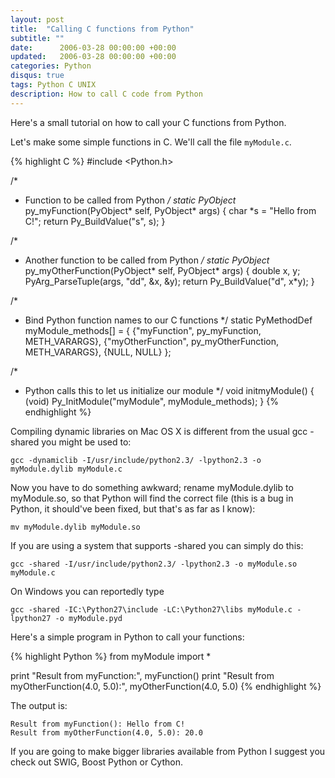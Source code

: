 ```yaml
---
layout: post
title:  "Calling C functions from Python"
subtitle: ""
date:      2006-03-28 00:00:00 +00:00
updated:   2006-03-28 00:00:00 +00:00
categories: Python
disqus: true
tags: Python C UNIX
description: How to call C code from Python
---
```


Here's a small tutorial on how to call your C functions from Python.

Let's make some simple functions in C. We'll call the file `myModule.c`.

{% highlight C %}
#include <Python.h>

/*
 * Function to be called from Python
 */
static PyObject* py_myFunction(PyObject* self, PyObject* args)
{
  char *s = "Hello from C!";
  return Py_BuildValue("s", s);
}

/*
 * Another function to be called from Python
 */
static PyObject* py_myOtherFunction(PyObject* self, PyObject* args)
{
  double x, y;
  PyArg_ParseTuple(args, "dd", &x, &y);
  return Py_BuildValue("d", x*y);
}

/*
 * Bind Python function names to our C functions
 */
static PyMethodDef myModule_methods[] = {
  {"myFunction", py_myFunction, METH_VARARGS},
  {"myOtherFunction", py_myOtherFunction, METH_VARARGS},
  {NULL, NULL}
};

/*
 * Python calls this to let us initialize our module
 */
void initmyModule()
{
  (void) Py_InitModule("myModule", myModule_methods);
}
{% endhighlight %}

Compiling dynamic libraries on Mac OS X is different from the usual gcc -shared you might be used to:

    gcc -dynamiclib -I/usr/include/python2.3/ -lpython2.3 -o myModule.dylib myModule.c

Now you have to do something awkward; rename myModule.dylib to myModule.so, so
that Python will find the correct file (this is a bug in Python, it should've
been fixed, but that's as far as I know):

    mv myModule.dylib myModule.so

If you are using a system that supports -shared you can simply do this:

    gcc -shared -I/usr/include/python2.3/ -lpython2.3 -o myModule.so myModule.c

On Windows you can reportedly type

    gcc -shared -IC:\Python27\include -LC:\Python27\libs myModule.c -lpython27 -o myModule.pyd

Here's a simple program in Python to call your functions:

{% highlight Python %}
from myModule import *

print "Result from myFunction:", myFunction()
print "Result from myOtherFunction(4.0, 5.0):", myOtherFunction(4.0, 5.0)
{% endhighlight %}

The output is:

    Result from myFunction(): Hello from C!
    Result from myOtherFunction(4.0, 5.0): 20.0

If you are going to make bigger libraries available from Python I suggest you
check out SWIG, Boost Python or Cython.
